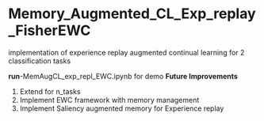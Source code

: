 # Memory_Augmented_CL_Exp_replay_FisherEWC
implementation of experience replay augmented continual learning for 2 classification tasks

**run**-MemAugCL_exp_repl_EWC.ipynb for demo
**Future Improvements**
1. Extend for n_tasks
2. Implement EWC framework with memory management
3. Implement Saliency augmented memory for Experience replay
